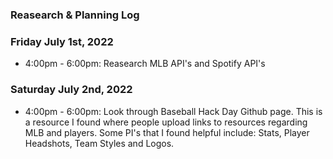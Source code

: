 ### Reasearch & Planning Log
### Friday July 1st, 2022

* 4:00pm - 6:00pm: Reasearch MLB API's and Spotify API's

### Saturday July 2nd, 2022

* 4:00pm - 6:00pm: Look through Baseball Hack Day Github page. This is a resource I found where people upload links to resources regarding MLB and players. Some PI's that I found helpful include: Stats, Player Headshots, Team Styles and Logos. 

